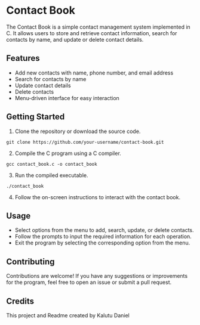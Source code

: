 # Contact Book
The Contact Book is a simple contact management system implemented in C. It allows users to store and retrieve contact information, search for contacts by name, and update or delete contact details.

## Features
- Add new contacts with name, phone number, and email address
- Search for contacts by name
- Update contact details
- Delete contacts
- Menu-driven interface for easy interaction

## Getting Started
1. Clone the repository or download the source code.
```
git clone https://github.com/your-username/contact-book.git
```
2. Compile the C program using a C compiler.
```
gcc contact_book.c -o contact_book
```
3. Run the compiled executable.
```
./contact_book
```

4. Follow the on-screen instructions to interact with the contact book.

## Usage
- Select options from the menu to add, search, update, or delete contacts.
- Follow the prompts to input the required information for each operation.
- Exit the program by selecting the corresponding option from the menu.

## Contributing
Contributions are welcome! If you have any suggestions or improvements for the program, feel free to open an issue or submit a pull request.

## Credits
This project and Readme created by Kalutu Daniel



